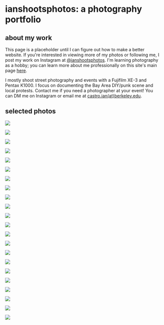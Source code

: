 # ianshootsphotos: a photography portfolio

## about my work
This page is a placeholder until I can figure out how to make a better website. If you're interested in viewing more of my photos or following me, I post my work on Instagram at [@ianshootsphotos](https://instagram.com/ianshootsphotos). I'm learning photography as a hobby; you can learn more about me professionally on this site's main page [here](https://castroian.github.io/).

I mostly shoot street photography and events with a Fujifilm XE-3 and Pentax K1000. I focus on documenting the Bay Area DIY/punk scene and local protests. Contact me if you need a photographer at your event! You can DM me on Instagram or email me at [castro.ian(at)berkeley.edu](mailto:castro.ian@berkeley.edu).

## selected photos

![](./photos-sp22/c-soulglo.jpg)

![](./photos-sp22/c-mannequinpussy.jpg)

![](./photos-sp22/c-knumears.jpg)

![](./photos-sp22/c-gumbysjunk.jpg)

![](./photos-sp22/c-gumbysjunk2.jpg)

![](./photos-sp22/c-aaronspace.jpg)

![](./photos-sp22/c-swellfoop.jpg)

![](./photos-sp22/c-swellfoop2.jpg)

![](./photos-sp22/c-mostfried.jpg)

![](./photos-sp22/o-punks.jpg)

![](./photos-sp22/o-crash.jpg)

![](./photos-sp22/o-oakland_street.jpg)

![](./photos-sp22/o-elders.jpg)

![](./photos-sp22/o-friends.jpg)

![](./photos-sp22/p-earthday.jpg)

![](./photos-sp22/p-uawsru.jpg)

![](./photos-sp22/p-uawsru2.jpg)

![](./photos-sp22/p-pilcom.jpg)

![](./photos-sp22/p-ukraine1.jpg)

![](./photos-sp22/p-ukraine2.jpg)

![](./photos-sp22/p-ukraine3.jpg)

![](./photos-sp22/p-womensday.jpg)

